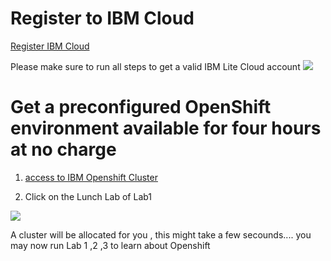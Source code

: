 
# Register to IBM Cloud 

[Register IBM Cloud](https://ibm.biz/BdfY4P)

Please make sure to run all steps to get a valid IBM Lite Cloud account 
![](README_IMAGES/Register.png)

# Get a preconfigured OpenShift environment available for four hours at no charge
1. [access to IBM Openshift  Cluster]( https://developer.ibm.com/openlabs/openshift)

2. Click on the Lunch Lab of Lab1  

![](README_IMAGES/OC.png)

A cluster will be allocated for you , this might take a few secounds....  you may now run Lab 1 ,2 ,3 to learn about Openshift 
